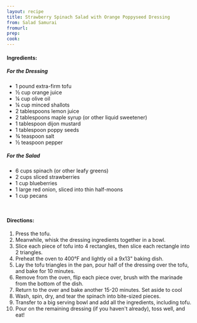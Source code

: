 ```yaml
---
layout: recipe
title: Strawberry Spinach Salad with Orange Poppyseed Dressing
from: Salad Samurai
fromurl: 
prep: 
cook: 
---
```


#### Ingredients:

##### For the Dressing

* 1 pound extra-firm tofu
* ½ cup orange juice
* ¼ cup olive oil
* ¼ cup minced shallots
* 2 tablespoons lemon juice
* 2 tablespoons maple syrup (or other liquid sweetener)
* 1 tablespoon dijon mustard
* 1 tablespoon poppy seeds
* ¾ teaspoon salt
* ½ teaspoon pepper

##### For the Salad

* 6 cups spinach (or other leafy greens)
* 2 cups sliced strawberries
* 1 cup blueberries
* 1 large red onion, sliced into thin half-moons
* 1 cup pecans

<br>

#### Directions:

1. Press the tofu.
2. Meanwhile, whisk the dressing ingredients together in a bowl.
3. Slice each piece of tofu into 4 rectangles, then slice each
rectangle into 2 triangles.
4. Preheat the oven to 400°F and lightly oil a 9x13" baking dish.
5. Lay the tofu triangles in the pan, pour half of the dressing over
the tofu, and bake for 10 minutes.
6. Remove from the oven, flip each piece over, brush with the marinade
from the bottom of the dish. 
7. Return to the over and bake another 15-20
minutes. Set aside to cool
8. Wash, spin, dry, and tear the spinach into bite-sized pieces.
9. Transfer to a big serving bowl and add all the ingredients,
including tofu.
10. Pour on the remaining dressing (if you haven't already), toss
well, and eat!

